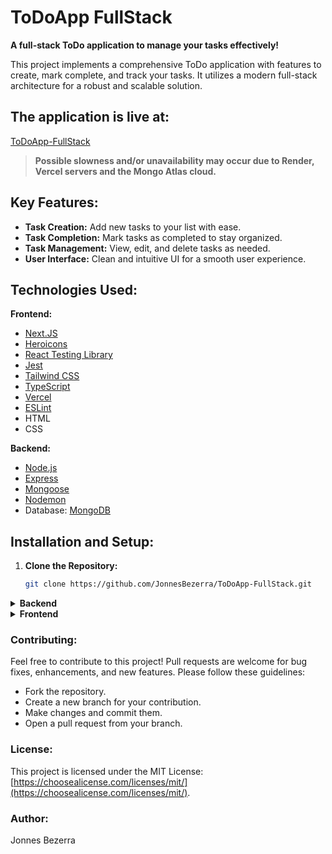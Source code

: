 # ToDoApp FullStack

**A full-stack ToDo application to manage your tasks effectively!**

This project implements a comprehensive ToDo application with features to create, mark complete, and track your tasks. It utilizes a modern full-stack architecture for a robust and scalable solution.

## The application is live at:

<a href="https://todoapp-fullstack-topaz.vercel.app" target="_blank">ToDoApp-FullStack</a>

> **Possible slowness and/or unavailability may occur due to Render, Vercel servers and the Mongo Atlas cloud.**

## Key Features:

- **Task Creation:** Add new tasks to your list with ease.
- **Task Completion:** Mark tasks as completed to stay organized.
- **Task Management:** View, edit, and delete tasks as needed.
- **User Interface:** Clean and intuitive UI for a smooth user experience.

## Technologies Used:

**Frontend:**

- [Next.JS](https://nextjs.org/)
- [Heroicons](https://heroicons.com/)
- [React Testing Library](https://testing-library.com/)
- [Jest](https://jestjs.io/)
- [Tailwind CSS](https://tailwindcss.com/)
- [TypeScript](https://www.typescriptlang.org/)
- [Vercel](https://vercel.com/)
- [ESLint](https://eslint.org/)
- HTML
- CSS

**Backend:**

- [Node.js](https://nodejs.org/en)
- [Express](https://expressjs.com/)
- [Mongoose](https://mongoosejs.com/)
- [Nodemon](https://nodemon.io/)
- Database: [MongoDB](https://www.mongodb.com/)

## Installation and Setup:

1. **Clone the Repository:**

   ```bash
   git clone https://github.com/JonnesBezerra/ToDoApp-FullStack.git
   ```

<details>
  <summary><b>Backend</b></summary>

  2. **Install Dependencies:**

      Navigate to the project directory and install required dependencies:

      ```bash
      cd ToDoApp-FullStack/Backend
      npm install
      ```

      (or `yarn install` if using yarn)

  3. **Configure Database:**

      - Setup the the `.env` file to connect with the database. Contact me to get the `.env` setup at [jonnes.bezerra@gmail.com](mailto:jonnes.bezerra@gmail.com?Subject=Environment%20variables%20for%20ToDo%20FullStack%20Project)

  4. **Run the Application:**

      - Start the development server:

      ```bash
      npm run dev
      ```

      (or `yarn run dev`)

      - The application will typically run on `http://localhost:3000` (or a different port depending on your setup).

  **Getting Started:**

  - Visit `http://localhost:3000` (or the appropriate URL) in your browser.
  - [The **Endpoints** are at the link.](https://documenter.getpostman.com/view/17317202/2sA3BrZB7d)
</details>

<details>
  <summary><b>Frontend</b></summary>

  2. **Install Dependencies:**

      Navigate to the project directory and install required dependencies:

      ```bash
      cd ToDoApp-FullStack/Frontend
      npm install
      ```

      (or `yarn install` if using yarn)

  3. **Run the Application:**

      - Start the development server:

      ```bash
      npm run dev
      ```

      (or `yarn run dev`)

      - The application will typically run on `http://localhost:3001` (or a different port depending on your setup).

  4. **Run the Tests**

      Run the test and guarantee the quality:

      ```bash
      npm run test
      ```

  **Getting Started:**

  - Visit `http://localhost:3001` (or the appropriate URL) in your browser.
</details>

### Contributing:

Feel free to contribute to this project! Pull requests are welcome for bug fixes, enhancements, and new features. Please follow these guidelines:

- Fork the repository.
- Create a new branch for your contribution.
- Make changes and commit them.
- Open a pull request from your branch.

### License:

This project is licensed under the MIT License: [https://choosealicense.com/licenses/mit/](https://choosealicense.com/licenses/mit/).

### Author:

Jonnes Bezerra
